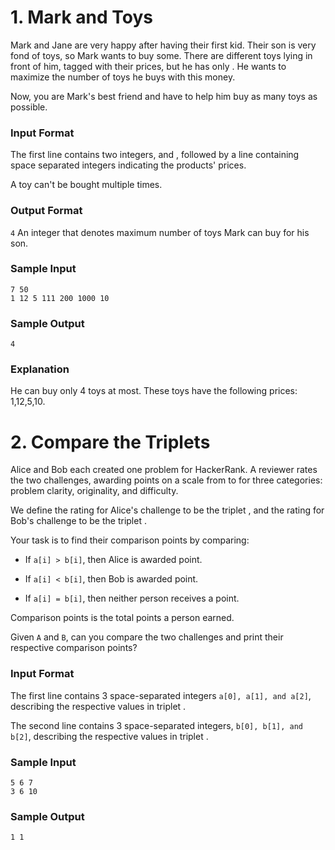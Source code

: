 # 1. Mark and Toys

Mark and Jane are very happy after having their first kid. Their son is very fond of toys, so Mark wants to buy some. There are  different toys lying in front of him, tagged with their prices, but he has only . He wants to maximize the number of toys he buys with this money.

Now, you are Mark's best friend and have to help him buy as many toys as possible.

### Input Format

The first line contains two integers,  and , followed by a line containing  space separated integers indicating the products' prices.


A toy can't be bought multiple times.

### Output Format
```4```
An integer that denotes maximum number of toys Mark can buy for his son.

### Sample Input
```
7 50
1 12 5 111 200 1000 10
```
### Sample Output
```
4
```

### Explanation

He can buy only 4 toys at most. These toys have the following prices: 1,12,5,10.

# 2. Compare the Triplets

Alice and Bob each created one problem for HackerRank. A reviewer rates the two challenges, awarding points on a scale from  to  for three categories: problem clarity, originality, and difficulty.

We define the rating for Alice's challenge to be the triplet , and the rating for Bob's challenge to be the triplet .

Your task is to find their comparison points by comparing:

* If ```a[i] > b[i]```, then Alice is awarded  point.

* If ```a[i] < b[i]```, then Bob is awarded  point.

* If ```a[i] = b[i]```, then neither person receives a point.

Comparison points is the total points a person earned.

Given ```A``` and ```B```, can you compare the two challenges and print their respective comparison points?

### Input Format

The first line contains 3 space-separated integers ```a[0], a[1], and a[2]```, describing the respective values in triplet .

The second line contains 3 space-separated integers, ```b[0], b[1], and b[2]```, describing the respective values in triplet .


### Sample Input
```
5 6 7
3 6 10
```

### Sample Output

```
1 1
```

